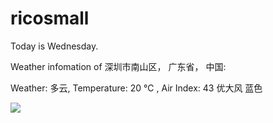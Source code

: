 # ricosmall

Today is Wednesday.

Weather infomation of 深圳市南山区， 广东省， 中国: 

Weather: 多云, Temperature: 20 ℃ , Air Index: 43 优大风 蓝色

<img src="https://github-readme-stats.vercel.app/api?username=ricosmall&show_icons=true" />
